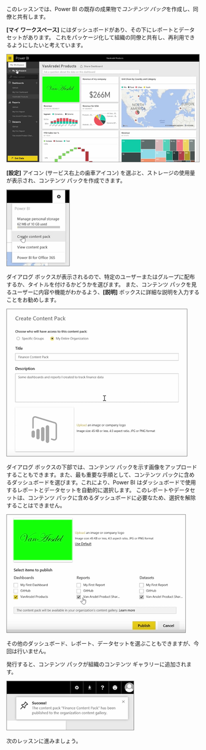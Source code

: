 このレッスンでは、Power BI の既存の成果物で*コンテンツ パック*を作成し、同僚と共有します。 

**[マイ ワークスペース]** にはダッシュボードがあり、その下にレポートとデータセットがあります。 これをパッケージ化して組織の同僚と共有し、再利用できるようにしたいと考えています。

![Power BI での共有と共同作業](./media/6-2-create-content-packs/pbi_learn06_02myworkspacenohilite.png)

**[設定]** アイコン (サービス右上の歯車アイコン) を選ぶと、ストレージの使用量が表示され、コンテンツ パックを作成できます。

![Power BI での共有と共同作業](./media/6-2-create-content-packs/pbi_learn06_02options.png)

ダイアログ ボックスが表示されるので、特定のユーザーまたはグループに配布するか、タイトルを付けるかどうかを選びます。 また、コンテンツ パックを見るユーザーに内容や機能がわかるよう、**[説明]** ボックスに詳細な説明を入力することをお勧めします。

![Power BI での共有と共同作業](./media/6-2-create-content-packs/pbi_learn06_02create_contpktop.png)

ダイアログ ボックスの下部では、コンテンツ パックを示す画像をアップロードすることもできます。また、最も重要な手順として、コンテンツ パックに含めるダッシュボードを選びます。これにより、Power BI はダッシュボードで使用するレポートとデータセットを自動的に選択します。 このレポートやデータセットは、コンテンツ パックに含めるダッシュボードに必要なため、選択を解除することはできません。

![Power BI での共有と共同作業](./media/6-2-create-content-packs/pbi_learn06_02create_contpk2ndhalf.png)

その他のダッシュボード、レポート、データセットを選ぶこともできますが、今回は行いません。

発行すると、コンテンツ パックが組織のコンテンツ ギャラリーに追加されます。

![Power BI での共有と共同作業](./media/6-2-create-content-packs/pbi_learn06_02contpksuccess.png)

次のレッスンに進みましょう。

